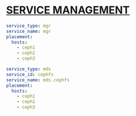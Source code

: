 # [SERVICE MANAGEMENT](https://docs.ceph.com/en/latest/cephadm/services/#service-management)

```yaml
service_type: mgr
service_name: mgr
placement:
  hosts:
    - ceph1
    - ceph2
    - ceph3
```

```yaml
service_type: mds
service_id: cephfs
service_name: mds.cephfs
placement:
  hosts:
    - ceph1
    - ceph2
    - ceph3
```